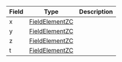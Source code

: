 

| Field | Type | Description |
|--|--|--|
| x |  [FieldElementZC](/api/idl/types/FieldElementZC) |  |
| y |  [FieldElementZC](/api/idl/types/FieldElementZC) |  |
| z |  [FieldElementZC](/api/idl/types/FieldElementZC) |  |
| t |  [FieldElementZC](/api/idl/types/FieldElementZC) |  |
